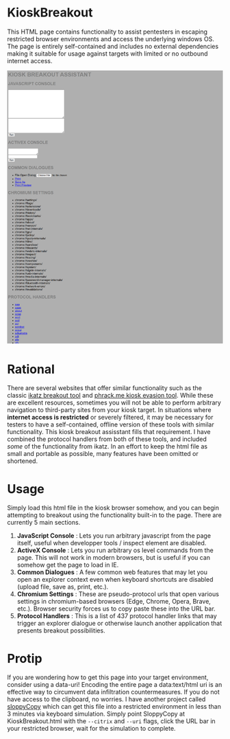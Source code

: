 # KioskBreakout
This HTML page contains functionality to assist pentesters in escaping restricted browser environments and access the underlying windows OS. The page is entirely self-contained and includes no external dependencies making it suitable for usage against targets with limited or no outbound internet access.

![](https://github.com/PN-Tester/KioskBreakout/blob/main/Breakout.PNG)

# Rational 
There are several websites that offer similar functionality such as the classic [ikatz breakout tool](https://www.ikat.kronicd.net/Windows/) and [phrack.me kiosk evasion tool](https://www.phrack.me/tools/2022/11/02/Kiosk-Breakout.html). While these are excellent resources, sometimes you will not be able to perform arbitrary navigation to third-party sites from your kiosk target. In situations where **internet access is restricted** or severely filtered, it may be necessary for testers to have a self-contained, offline version of these tools with similar functionality. This kiosk breakout assisstant fills that requirement. I have combined the protocol handlers from both of these tools, and included _some_ of the functionality from ikatz. In an effort to keep the html file as small and portable as possible, many features have been omitted or shortened.

# Usage
Simply load this html file in the kiosk browser somehow, and you can begin attempting to breakout using the functionality built-in to the page. There are currently 5 main sections.

1. **JavaScript Console** : Lets you run arbitrary javascript from the page itself, useful when developper tools / inspect element are disabled.
2. **ActiveX Console** : Lets you run arbitrary os level commands from the page. This will not work in modern browsers, but is useful if you can somehow get the page to load in IE. 
3. **Common Dialogues** : A few common web features that may let you open an explorer context even when keyboard shortcuts are disabled (upload file, save as, print, etc.).
4. **Chromium Settings** : These are pseudo-protocol urls that open various settings in chromium-based browsers (Edge, Chrome, Opera, Brave, etc.). Browser security forces us to copy paste these into the URL bar.
5. **Protocol Handlers** : This is a list of 437 protocol handler links that may trigger an explorer dialogue or otherwise launch another application that presents breakout possibilities.

# Protip
If you are wondering how to get this page into your target environment, consider using a data-uri! Encoding the entire page a data:text/html uri is an effective way to circumvent data infiltration countermeasures. If you do not have access to the clipboard, no worries. I have another project called [sloppyCopy](https://github.com/PN-Tester/sloppyCopy) which can get this file into a restricted environment in less than 3 minutes via keyboard simulation. Simply point SloppyCopy at KioskBreakout.html with the ```--citrix``` and ```--uri``` flags, click the URL bar in your restricted browser, wait for the simulation to complete.

